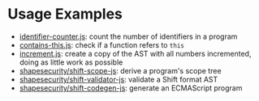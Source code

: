 Usage Examples
==============

* [identifier-counter.js](./identifier-counter.js): count the number of identifiers in a program
* [contains-this.js](./contains-this.js): check if a function refers to `this`
* [increment.js](./increment.js): create a copy of the AST with all numbers incremented, doing as little work as possible
* [shapesecurity/shift-scope-js](https://github.com/shapesecurity/shift-scope-js): derive a program's scope tree
* [shapesecurity/shift-validator-js](https://github.com/shapesecurity/shift-validator-js): validate a Shift format AST
* [shapesecurity/shift-codegen-js](https://github.com/shapesecurity/shift-codegen-js): generate an ECMAScript program
